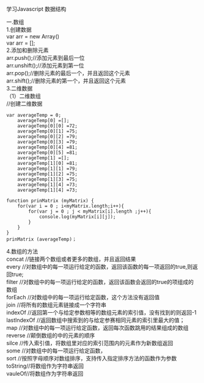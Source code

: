 学习Javascript 数据结构  

一.数组      
1.创建数据  
var arr = new Array()   
var arr = [];   
2.添加和删除元素  
arr.push();//添加元素到最后一位  
arr.unshift();//添加元素到第一位  
arr.pop();//删除元素的最后一个，并且返回这个元素  
arr.shift();//删除元素的第一个，并且返回这个元素  
3.二维数据  
（1）二维数组   
//创建二维数据  
````
var averageTemp = 0;    
    averageTemp[0] =[];     
    averageTemp[0][0] =72;  
    averageTemp[0][1] =75;  
    averageTemp[0][2] =79;  
    averageTemp[0][3] =79;  
    averageTemp[0][4] =81;  
    averageTemp[0][5] =81;  
    averageTemp[1] =[];         
    averageTemp[1][0] =81;  
    averageTemp[1][1] =79;  
    averageTemp[1][2] =75;  
    averageTemp[1][3] =75;  
    averageTemp[1][4] =73;  
    averageTemp[1][4] =73;  
    
function prinMatrix (myMatrix) {
    for(var i = 0 ; i<myMatrix.length;i++){
        for(var j = 0 ; j < myMatrix[i].length ;j++){
            console.log(myMatrix[i][j]);
        }
    }
}
prinMatrix (averageTemp)；
````

4.数组的方法  
concat //链接两个数组或者更多的数组，并且返回结果  
every //对数组中的每一项运行给定的函数，返回该函数的每一项返回的true,则返回true;  
filter //对数组中的每一项运行给定的函数，返回该函数会返回的true的项组成的数组  
forEach //对数组中的每一项运行给定函数，这个方法没有返回值  
join //将所有的数组元素链接成一个字符串  
indexOf //返回第一个与给定参数相等的数组元素的索引值，没有找到的则返回-1  
lastIndexOf //返回数组中搜索到的与给定参赛相同元素的索引里最大的值；  
map //对数组中的每一项运行给定函数，返回每次函数跳用的结果组成的数组  
reverse //颠倒数组的中的元素的顺序  
silce //传入索引值，将数组里对应的索引范围内的元素作为新数组返回  
some //对数组中的每一项运行给定函数，  
sort //按照字母顺序对数组排序，支持传入指定排序方法的函数作为参数  
toString//将数组作为字符串返回   
vauleOf//将数组作为字符串返回   





